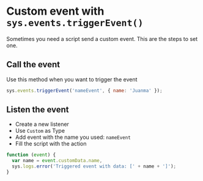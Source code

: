 # Custom event with `sys.events.triggerEvent()`

Sometimes you need a script send a custom event. This are the steps to
set one.

## Call the event

Use this method when you want to trigger the event

```js
sys.events.triggerEvent('nameEvent', { name: 'Juanma' });
```

## Listen the event

- Create a new listener
- Use `Custom` as Type
- Add event with the name you used: `nameEvent`
- Fill the script with the action

```js
function (event) {
  var name = event.customData.name,
  sys.logs.error('Triggered event with data: [' + name + ']');
}
```
